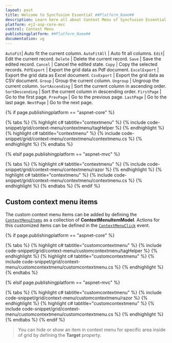 ```yaml
---
layout: post
title: Welcome to Syncfusion Essential ##Platform_Name##
description: Learn here all about Context Menu of Syncfusion Essential ##Platform_Name## widgets based on HTML5 and jQuery.
platform: ej2-asp-core-mvc
control: Context Menu
publishingplatform: ##Platform_Name##
documentation: ug
---
```


`AutoFit`|  Auto fit the current column.
`AutoFitAll` | Auto fit all columns.
`Edit`|  Edit the current record.
`Delete` | Delete the current record.
`Save` | Save the edited record.
`Cancel` | Cancel the edited state.
`Copy` | Copy the selected records.
`PdfExport` | Export the grid data as Pdf document.
`ExcelExport` | Export the grid data as Excel document.
`CsvExport` | Export the grid data as CSV document.
`Group` | Group the current column.
`Ungroup` | Ungroup the current column.
`SortAscending` | Sort the current column in ascending order.
`SortDescending` | Sort the current column in descending order.
`FirstPage` | Go to the first page.
`PrevPage` | Go to the previous page.
`LastPage` | Go to the last page.
`NextPage` | Go to the next page.

{% if page.publishingplatform == "aspnet-core" %}

{% tabs %}
{% highlight c# tabtitle="contextmenu" %}
{% include code-snippet/grid/context-menu/contextmenu/tagHelper %}
{% endhighlight %}
{% highlight c# tabtitle="contextmenu" %}
{% include code-snippet/grid/context-menu/contextmenu/contextmenu.cs %}
{% endhighlight %}
{% endtabs %}

{% elsif page.publishingplatform == "aspnet-mvc" %}

{% tabs %}
{% highlight c# tabtitle="contextmenu" %}
{% include code-snippet/grid/context-menu/contextmenu/razor %}
{% endhighlight %}
{% highlight c# tabtitle="contextmenu" %}
{% include code-snippet/grid/context-menu/contextmenu/contextmenu.cs %}
{% endhighlight %}
{% endtabs %}
{% endif %}



## Custom context menu items

The custom context menu items can be added by defining the [`ContextMenuItems`](https://help.syncfusion.com/cr/aspnetcore-js2/Syncfusion.EJ2.Grids.Grid.html#Syncfusion_EJ2_Grids_Grid_ContextMenuItems) as a collection of
**ContextMenuItemModel**.
Actions for this customized items can be defined in the [`ContextMenuClick`](https://help.syncfusion.com/cr/aspnetcore-js2/Syncfusion.EJ2.Grids.Grid.html#Syncfusion_EJ2_Grids_Grid_ContextMenuClick) event.

{% if page.publishingplatform == "aspnet-core" %}

{% tabs %}
{% highlight c# tabtitle="customcontextmenu" %}
{% include code-snippet/grid/context-menu/customcontextmenu/tagHelper %}
{% endhighlight %}
{% highlight c# tabtitle="customcontextmenu" %}
{% include code-snippet/grid/context-menu/customcontextmenu/customcontextmenu.cs %}
{% endhighlight %}
{% endtabs %}

{% elsif page.publishingplatform == "aspnet-mvc" %}

{% tabs %}
{% highlight c# tabtitle="customcontextmenu" %}
{% include code-snippet/grid/context-menu/customcontextmenu/razor %}
{% endhighlight %}
{% highlight c# tabtitle="customcontextmenu" %}
{% include code-snippet/grid/context-menu/customcontextmenu/customcontextmenu.cs %}
{% endhighlight %}
{% endtabs %}
{% endif %}



> You can hide or show an item in context menu for specific area inside of grid by defining the **Target** property.
